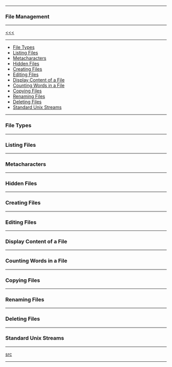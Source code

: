 
---

### File Management

---

[<<<](https://github.com/ttltrk/ELSE/blob/master/SHELL/BUM/BUM.MD)

---

* <a href="">File Types</a>
* <a href="">Listing Files</a>
* <a href="">Metacharacters</a>
* <a href="">Hidden Files</a>
* <a href="">Creating Files</a>
* <a href="">Editing Files</a>
* <a href="">Display Content of a File</a>
* <a href="">Counting Words in a File</a>
* <a href="">Copying Files</a>
* <a href="">Renaming Files</a>
* <a href="">Deleting Files</a>
* <a href="">Standard Unix Streams</a>

---

<h3 id="">File Types</h3>

---

<h3 id="">Listing Files</h3>

---

<h3 id="">Metacharacters</h3>

---

<h3 id="">Hidden Files</h3>

---

<h3 id="">Creating Files</h3>

---

<h3 id="">Editing Files</h3>

---

<h3 id="">Display Content of a File</h3>

---

<h3 id="">Counting Words in a File</h3>

---

<h3 id="">Copying Files</h3>

---

<h3 id="">Renaming Files</h3>

---

<h3 id="">Deleting Files</h3>

---

<h3 id="">Standard Unix Streams</h3>

---

[src](https://www.tutorialspoint.com/unix/unix-file-management.htm)

---
